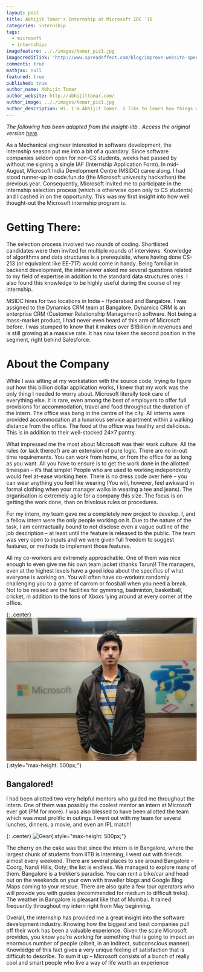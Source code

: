```yaml
---
layout: post
title: Abhijit Tomar's Internship at Microsoft IDC '16
categories: internship
tags:
  - microsoft
  - internships
imagefeature: .././images/tomar_pic1.jpg
imagecreditlink: "http://www.spreadeffect.com/blog/improve-website-speed/"
comments: true
mathjax: null
featured: true
published: true
author_name: Abhijit Tomar
author_website: http://abhijittomar.com/ 
author_image: .././images/tomar_pic1.jpg
author_description: Hi. I'm Abhijit Tomar. I like to learn how things work.
---
```


*The following has been adapted from the insight-iitb . Access the original version [here](https://www.insightiitb.org/microsoft-abhijit-tomar/).*

As a Mechanical engineer interested in software development, the internship season put me into a bit of a quandary. Since software companies seldom open for non-CS students, weeks had passed by without me signing a single IAF (Internship Application Form). In mid-August, Microsoft India Development Centre (MSIDC) came along. I had stood runner-up in code.fun.do (the Microsoft university hackathon) the previous year. Consequently, Microsoft invited me to participate in the internship selection process (which is otherwise open only to CS students) and I cashed in on the opportunity. This was my first insight into how well thought-out the Microsoft internship program is.

# Getting There:

The selection process involved two rounds of coding. Shortlisted candidates were then invited for multiple rounds of interviews. Knowledge of algorithms and data structures is a prerequisite, where having done CS-213 (or equivalent like EE-717) would come in handy. Being familiar in backend development, the interviewer asked me several questions related to my field of expertise in addition to the standard data structures ones. I also found this knowledge to be highly useful during the course of my internship.

MSIDC hires for two locations in India – Hyderabad and Bangalore. I was assigned to the Dynamics CRM team at Bangalore. Dynamics CRM is an enterprise CRM (Customer Relationship Management) software. Not being a mass-market product, I had never even heard of this arm of Microsoft before. I was stumped to know that it makes over $1Billion in revenues and is still growing at a massive rate. It has now taken the second position in the segment, right behind Salesforce.

# About the Company

While I was sitting at my workstation with the source code, trying to figure out how this billion dollar application works, I knew that my work was the only thing I needed to worry about. Microsoft literally took care of everything else. It is rare, even among the best of employers to offer full provisions for accommodation, travel and food throughout the duration of the intern. The office was bang in the centre of the city. All interns were provided accommodation at a luxurious service apartment within a walking distance from the office. The food at the office was healthy and delicious. This is in addition to their well-stocked 24×7 pantry.

What impressed me the most about Microsoft was their work culture. All the rules (or lack thereof) are an extension of pure logic. There are no in-out time requirements. You can work from home, or from the office for as long as you want. All you have to ensure is to get the work done in the allotted timespan – it’s that simple! People who are used to working independently would feel at-ease working here. There is no dress code over here – you can wear anything you feel like wearing (You will, however, feel awkward in formal clothing when your manager walks in wearing a tee and jeans). The organisation is extremely agile for a company this size. The focus is on getting the work done, than on frivolous rules or procedures.

For my intern, my team gave me a completely new project to develop. I, and a fellow intern were the only people working on it. Due to the nature of the task, I am contractually bound to not disclose even a vague outline of the job description – at least until the feature is released to the public. The team was very open to inputs and we were given full freedom to suggest features, or methods to implement those features.

All my co-workers are extremely approachable. One of them was nice enough to even give me his own team jacket (thanks Tarun)! The managers, even at the highest levels have a good idea about the specifics of what everyone is working on. You will often have co-workers randomly challenging you to a game of carrom or foosball when you need a break. Not to be missed are the facilities for gymming, badminton, basketball, cricket, in addition to the tons of Xboxs lying around at every corner of the office.


{: .center}
![Gear](.././images/tomar_pic1.jpg "Gear"){:style="max-height: 500px;"}

## Bangalored!

I had been allotted two very helpful mentors who guided me throughout the intern. One of them was possibly the coolest mentor an intern at Microsoft ever got (PM for more). I was also blessed to have been allotted the team which was most prolific in outings. I went out with my team for several lunches, dinners, a movie, and even an IPL match!


{: .center}
![Gear](.././images/tomar_pic2.jpg "Gear"){:style="max-height: 500px;"}

The cherry on the cake was that since the intern is in Bangalore, where the largest chunk of students from IITB is interning, I went out with friends almost every weekend. There are several places to see around Bangalore – Coorg, Nandi Hills, Ooty; the list is endless. We managed to explore many of them. Bangalore is a trekker’s paradise. You can rent a bike/car and head out on the weekends on your own with traveller blogs and Google Bing Maps coming to your rescue. There are also quite a few tour operators who will provide you with guides (recommended for medium to difficult treks). The weather in Bangalore is pleasant like that of Mumbai. It rained frequently throughout my intern right from May beginning.

Overall, the internship has provided me a great insight into the software development industry. Knowing how the biggest and best companies pull off their work has been a valuable experience. Given the scale Microsoft provides, you know you’re working for something that is going to impact an enormous number of people (albeit, in an indirect, subconscious manner). Knowledge of this fact gives a very unique feeling of satisfaction that is difficult to describe. To sum it up – Microsoft consists of a bunch of really cool and smart people who live a way of life worth an experience
